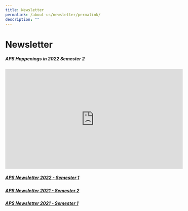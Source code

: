 ```yaml
---
title: Newsletter
permalink: /about-us/newsletter/permalink/
description: ""
---
```

Newsletter
==========

##### APS Happenings in 2022 Semester 2 <br>

<iframe allowfullscreen="" allow="accelerometer; autoplay; clipboard-write; encrypted-media; gyroscope; picture-in-picture; web-share" frameborder="0" title="YouTube video player" src="https://www.youtube.com/embed/XEmA-Ws6gQo" height="315" width="560"></iframe>

##### [APS Newsletter 2022 - Semester 1](/files/Newsletter/aps%20newsletter%202022%20issue%201.pdf)

##### [APS Newsletter 2021 - Semester 2](/files/Newsletter/aps%20newsletter%202021%20issue%202.pdf)

##### [APS Newsletter 2021 - Semester 1](/files/Newsletter/aps%20newsletter%202021%20issue%201.pdf)